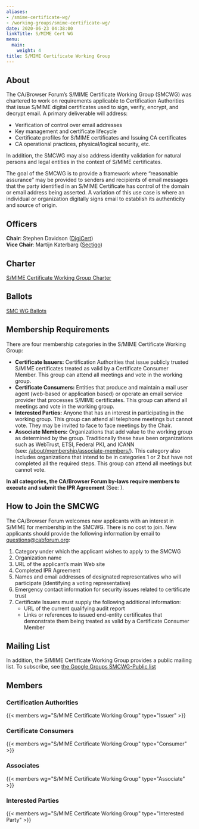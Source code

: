 ```yaml
---
aliases:
- /smime-certificate-wg/
- /working-groups/smime-certificate-wg/
date: 2020-06-23 04:38:00
linkTitle: S/MIME Cert WG
menu:
  main:
    weight: 4
title: S/MIME Certificate Working Group
---
```


## About 

The CA/Browser Forum’s S/MIME Certificate Working Group (SMCWG) was chartered to work on requirements applicable to Certification Authorities that issue S/MIME digital certificates used to sign, verify, encrypt, and decrypt email. A primary deliverable will address:

- Verification of control over email addresses
- Key management and certificate lifecycle
- Certificate profiles for S/MIME certificates and Issuing CA certificates
- CA operational practices, physical/logical security, etc.

In addition, the SMCWG may also address identity validation for natural persons and legal entities in the context of S/MIME certificates.

The goal of the SMCWG is to provide a framework where “reasonable assurance” may be provided to senders and recipients of email messages that the party identified in an S/MIME Certificate has control of the domain or email address being asserted. A variation of this use case is where an individual or organization digitally signs email to establish its authenticity and source of origin.

## Officers 

**Chair**: Stephen Davidson ([DigiCert](https://www.digicert.com))  
**Vice Chair**: Martijn Katerbarg ([Sectigo](https://www.sectigo.com))  

## Charter 

[S/MIME Certificate Working Group Charter](charter/)

## Ballots 

[SMC WG Ballots](ballots/)

## Membership Requirements 

There are four membership categories in the S/MIME Certificate Working Group:

- **Certificate Issuers:** Certification Authorities that issue publicly trusted S/MIME certificates treated as valid by a Certificate Consumer Member. This group can attend all meetings and vote in the working group.
- **Certificate Consumers:** Entities that produce and maintain a mail user agent (web-based or application based) or operate an email service provider that processes S/MIME certificates. This group can attend all meetings and vote in the working group.
- **Interested Parties:** Anyone that has an interest in participating in the working group. This group can attend all telephone meetings but cannot vote. They may be invited to face to face meetings by the Chair.
- **Associate Members:** Organizations that add value to the working group as determined by the group. Traditionally these have been organizations such as WebTrust, ETSI, Federal PKI, and ICANN (see: [/about/membership/associate-members/](/about/membership/associate-members/)). This category also includes organizations that intend to be in categories 1 or 2 but have not completed all the required steps. This group can attend all meetings but cannot vote.

**In all categories, the CA/Browser Forum by-laws require members to execute and submit the IPR Agreement** (See: ).

## How to Join the SMCWG 

The CA/Browser Forum welcomes new applicants with an interest in S/MIME for membership in the SMCWG. There is no cost to join. New applicants should provide the following information by email to questions@cabforum.org:

1. Category under which the applicant wishes to apply to the SMCWG
1. Organization name
1. URL of the applicant’s main Web site
1. Completed IPR Agreement
1. Names and email addresses of designated representatives who will participate (identifying a voting representative)
1. Emergency contact information for security issues related to certificate trust
1. Certificate Issuers must supply the following additional information:
   - URL of the current qualifying audit report
   - Links or references to issued end-entity certificates that demonstrate them being treated as valid by a Certificate Consumer Member

## Mailing List 

In addition, the S/MIME Certificate Working Group provides a public mailing list. To subscribe, see [the Google Groups SMCWG-Public list](https://groups.google.com/u/6/a/groups.cabforum.org/g/smcwg-public)

## Members 

### Certification Authorities

{{< members wg="S/MIME Certificate Working Group" type="Issuer" >}}

### Certificate Consumers

{{< members wg="S/MIME Certificate Working Group" type="Consumer" >}}

### Associates

{{< members wg="S/MIME Certificate Working Group" type="Associate" >}}

### Interested Parties

{{< members wg="S/MIME Certificate Working Group" type="Interested Party" >}}

